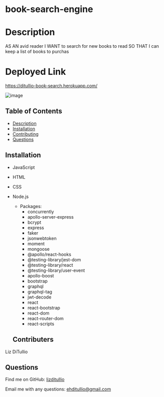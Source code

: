 # book-search-engine


# Description
AS AN avid reader
I WANT to search for new books to read
SO THAT I can keep a list of books to purchas

# Deployed Link

https://ditullio-book-search.herokuapp.com/

![image](https://user-images.githubusercontent.com/100237983/183532845-c8e7a2f2-3ec8-4923-9cc0-42b0a443a400.png)


  ## Table of Contents
  - [Description](#description)
  - [Installation](#installation)
  - [Contributing](#contributing)
  - [Questions](#questions)

  ## Installation
* JavaScript
* HTML
* CSS
* Node.js
    - Packages:
        - concurrently
        - apollo-server-express
        - bcrypt
        - express
        - faker
        - jsonwebtoken
        - moment
        - mongoose
        - @apollo/react-hooks
        - @testing-library/jest-dom
        - @testing-library/react
        - @testing-library/user-event
        - apollo-boost
        - bootstrap
        - graphql
        - graphql-tag
        - jwt-decode
        - react
        - react-bootstrap
        - react-dom
        - react-router-dom
        - react-scripts

  ## Contributers 
 Liz DiTullio

  ## Questions
  
 Find me on GitHub: [lizditullio](https://github.com/lizditullio)
 
  Email me with any questions: ehditullio@gmail.com
  
